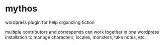 # mythos

wordpress plugin for help organizing fiction

multiple contributors and corresponds can work together in one wordpress installation to manage characters, locales, monsters, take notes, etc.